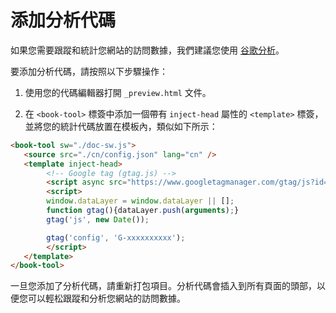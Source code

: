 # 添加分析代碼

如果您需要跟蹤和統計您網站的訪問數據，我們建議您使用 [谷歌分析](https://analytics.google.com)。

要添加分析代碼，請按照以下步驟操作：

1. 使用您的代碼編輯器打開 `_preview.html` 文件。

2. 在 `<book-tool>` 標簽中添加一個帶有 `inject-head` 屬性的 `<template>` 標簽，並將您的統計代碼放置在模板內，類似如下所示：

```html
<book-tool sw="./doc-sw.js">
   <source src="./cn/config.json" lang="cn" />
   <template inject-head>
        <!-- Google tag (gtag.js) -->
        <script async src="https://www.googletagmanager.com/gtag/js?id=G-xxxxxxxxxx"></script>
        <script>
        window.dataLayer = window.dataLayer || [];
        function gtag(){dataLayer.push(arguments);}
        gtag('js', new Date());

        gtag('config', 'G-xxxxxxxxxx');
        </script>
   </template>
</book-tool>
```

一旦您添加了分析代碼，請重新打包項目。分析代碼會插入到所有頁面的頭部，以便您可以輕松跟蹤和分析您網站的訪問數據。
